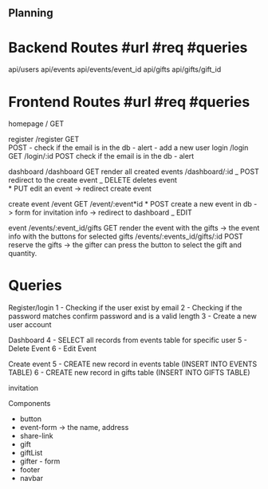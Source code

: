 ## Planning

# Backend Routes #url #req #queries

api/users
api/events
api/events/event_id
api/gifts
api/gifts/gift_id

# Frontend Routes #url #req #queries

homepage / GET

register /register GET  
 POST - check if the email is in the db - alert - add a new user
login /login GET
/login/:id POST check if the email is in the db - alert

dashboard /dashboard GET render all created events
/dashboard/:id _ POST redirect to the create event
_ DELETE deletes event  
 \* PUT edit an event -> redirect create event

create event /event GET
/event/:event*id * POST create a new event in db -> form for invitation info -> redirect to dashboard
\_ EDIT

event /events/:event_id/gifts GET render the event with the gifts -> the event info with the buttons for selected gifts
/events/:events_id/gifts/:id POST reserve the gifts -> the gifter can press the button to select the gift and quantity.

# Queries

Register/login
1 - Checking if the user exist by email
2 - Checking if the password matches confirm password and is a valid length
3 - Create a new user account

Dashboard
4 - SELECT all records from events table for specific user
5 - Delete Event
6 - Edit Event

Create event
5 - CREATE new record in events table (INSERT INTO EVENTS TABLE)
6 - CREATE new record in gifts table (INSERT INTO GIFTS TABLE)

invitation

Components
- button
- event-form -> the name, address
- share-link 
- gift
- giftList
- gifter - form
- footer
- navbar

